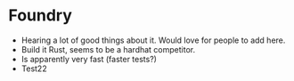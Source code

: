 # Foundry

- Hearing a lot of good things about it. Would love for people to add here.
- Build it Rust, seems to be a hardhat competitor.
- Is apparently very fast (faster tests?)
- Test22
